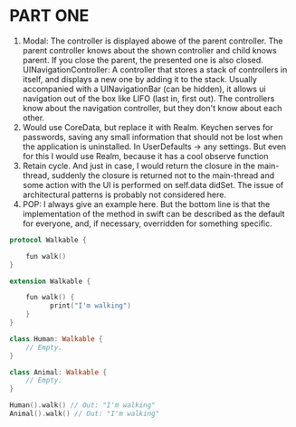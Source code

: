 # PART ONE
1. Modal: The controller is displayed abowe of the parent controller. The parent controller knows about the shown controller and child knows parent. If you close the parent, the presented one is also closed. UINavigationController: A controller that stores a stack of controllers in itself, and displays a new one by adding it to the stack. Usually accompanied with a UINavigationBar (can be hidden), it allows ui navigation out of the box like LIFO (last in, first out). The controllers know about the navigation controller, but they don't know about each other.
2. Would use CoreData, but replace it with Realm. Keychen serves for passwords, saving any small information that should not be lost when the application is uninstalled. In UserDefaults -> any settings. But even for this I would use Realm, because it has a cool observe function
3. Retain cycle. And just in case, I would return the closure in the main-thread, suddenly the closure is returned not to the main-thread and some action with the UI is performed on self.data didSet. The issue of architectural patterns is probably not considered here.
4. POP: I always give an example here. But the bottom line is that the implementation of the method in swift can be described as the default for everyone, and, if necessary, overridden for something specific.
```swift
protocol Walkable {

    fun walk()
}

extension Walkable {

    fun walk() {
          print("I'm walking")
    }
}

class Human: Walkable {
    // Empty.
}

class Animal: Walkable {
    // Empty.
}

Human().walk() // Out: "I'm walking"
Animal().walk() // Out: "I'm walking"
```
